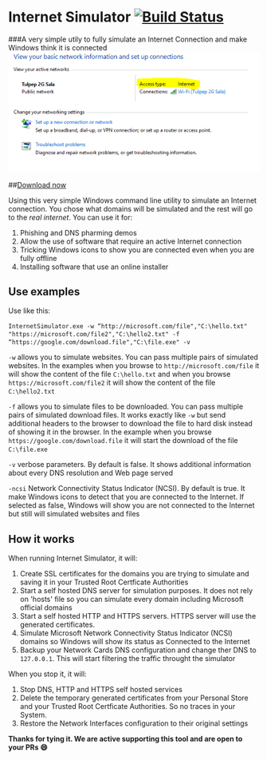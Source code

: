 Internet Simulator [![Build Status](https://ci.appveyor.com/api/projects/status/github/Tulpep/InternetSimulator)](https://ci.appveyor.com/project/tulpep/InternetSimulator)
===========

###A very simple utily to fully simulate an Internet Connection and make Windows think it is connected
![NCSI](Screenshots/ncsi.png)

##[Download now](https://github.com/Tulpep/InternetSimulator/releases/latest)

Using this very simple Windows command line utility to simulate an Internet connection. You chose what domains will be simulated and the rest will go to the *real internet*. You can use it for:

1. Phishing and DNS pharming demos
2. Allow the use of software that require an active Internet connection
3. Tricking Windows icons to show you are connected even when you are fully offline
4. Installing software that use an online installer


## Use examples

Use like this:
````
InternetSimulator.exe -w “http://microsoft.com/file","C:\hello.txt" "https://microsoft.com/file2","C:\hello2.txt" -f “https://google.com/download.file","C:\file.exe" -v
````

`-w` allows you to simulate websites. You can pass multiple pairs of simulated websites. In the examples when you browse to `http://microsoft.com/file` it will show the content of the file `C:\hello.txt` and when you browse `https://microsoft.com/file2` it will show the content of the file `C:\hello2.txt`

`-f` allows you to simulate files to be downloaded. You can pass multiple pairs of simulated download files. It works exactly like `-w` but send additional headers to the browser to download the file to hard disk instead of showing it in the browser. In the example when you browse `https://google.com/download.file` it will start the download of the file `C:\file.exe`

`-v` verbose parameters. By default is false. It shows additional information about every DNS resolution and Web page served

`-ncsi`  Network Connectivity Status Indicator (NCSI). By default is true. It make Windows icons to detect that you are connected to the Internet. If selected as false, Windows will show you are not connected to the Internet but still will simulated websites and files

## How it works

When running Internet Simulator, it will:

1. Create SSL certificates for the domains you are trying to simulate and saving it in your Trusted Root Certficate Authorities
2. Start a self hosted DNS server for simulation purposes. It does not rely on 'hosts' file so you can simulate every domain including Microsoft official domains
3. Start a self hosted HTTP and HTTPS servers. HTTPS server will use the generated certificates.
4. Simulate Microsoft Network Connectivity Status Indicator (NCSI) domains so Windows will show its status as Connected to the Internet
5. Backup your Network Cards DNS configuration and change ther DNS to `127.0.0.1`. This will start filtering the traffic throught the simulator

When you stop it, it will:

1. Stop DNS, HTTP and HTTPS self hosted services
2. Delete the temporary generated certificates from your Personal Store and your Trusted Root Certficate Authorities. So no traces in your System.
3. Restore the Network Interfaces configuration to their original settings


**Thanks for tying it. We are active supporting this tool and are open to your PRs :smile:**


